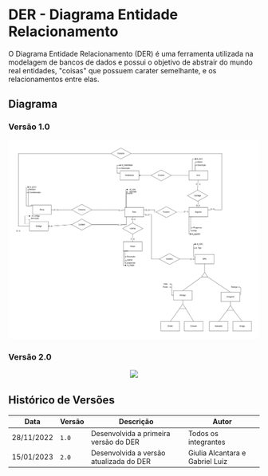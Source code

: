 # DER - Diagrama Entidade Relacionamento

O Diagrama Entidade Relacionamento (DER) é uma ferramenta utilizada na modelagem de bancos de dados e possui o objetivo de abstrair do mundo real entidades, "coisas" que possuem carater semelhante, e os relacionamentos entre elas.

## Diagrama

### Versão 1.0

<p align="center">
  <img  src="images/../../images/DER_Percy_Jackson.png">
</p>

### Versão 2.0
<p align="center">
    <img src="https://user-images.githubusercontent.com/54143767/212563656-14468ad3-59ff-465a-87ea-a1cf663ebc49.jpg">
 </p>



## Histórico de Versões

| Data       | Versão | Descrição                             | Autor                |
| ---------- | ------ | ------------------------------------- | -------------------- |
| 28/11/2022 | `1.0`  | Desenvolvida a primeira versão do DER | Todos os integrantes |
| 15/01/2023 | `2.0`  | Desenvolvida a versão atualizada do DER | Giulia Alcantara e Gabriel Luiz |
